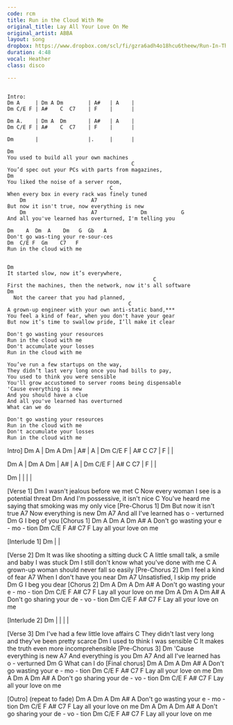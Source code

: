 ```yaml
---
code: rcm
title: Run in the Cloud With Me
original_title: Lay All Your Love On Me
original_artist: ABBA
layout: song
dropbox: https://www.dropbox.com/scl/fi/gzra6adh4o18hcu6theew/Run-In-The-Cloud-With-Me-Trio-Mix.mp4?rlkey=jvw156heg19y48qwnu30x20vq&dl=1
duration: 4:48
vocal: Heather
class: disco

---
```

```lyrics

Intro:
Dm A     | Dm A Dm        | A#   | A    |
Dm C/E F | A#    C  C7    | F    |      |

Dm A.    | Dm A  Dm       | A#   | A    |
Dm C/E F | A#    C  C7    | F    |      |

Dm       |                |.     |      |

Dm
You used to build all your own machines
                                        C
You’d spec out your PCs with parts from magazines,
Dm
You liked the noise of a server room,
                                 C
When every box in every rack was finely tuned
    Dm                     A7
But now it isn't true, now everything is new
    Dm                     A7              Dm           G
And all you've learned has overturned, I'm telling you

Dm    A  Dm  A    Dm   G  Gb   A
Don't go was-ting your re-sour-ces
Dm  C/E F  Gm    C7   F
Run in the cloud with me


Dm
It started slow, now it’s everywhere,
                                               C
First the machines, then the network, now it's all software
Dm
  Not the career that you had planned,
                                       C
A grown-up engineer with your own anti-static band,***
You feel a kind of fear, when you don't have your gear
But now it’s time to swallow pride, I’ll make it clear

Don't go wasting your resources
Run in the cloud with me
Don't accumulate your losses
Run in the cloud with me

You’ve run a few startups on the way,
They didn’t last very long once you had bills to pay,
You used to think you were sensible
You'll grow accustomed to server rooms being dispensable
'Cause everything is new
And you should have a clue
And all you've learned has overturned
What can we do

Don't go wasting your resources
Run in the cloud with me
Don't accumulate your losses
Run in the cloud with me

```



Intro]
Dm A  | Dm A Dm   | A# | A |
Dm C/E F | A#    C  C7    | F    |      |

Dm A   | Dm A  Dm  | A#  | A    |
Dm C/E F | A#    C  C7    | F    |      |

Dm | | | |

[Verse 1]
Dm
   I wasn't jealous before we met
                                C
   Now every woman I see is a potential threat
Dm
   And I'm possessive, it isn't nice
                                              C
   You've heard me saying that smoking was my only vice
[Pre-Chorus 1]
    Dm
But now it isn't true    A7
Now everything is new    Dm                   A7
And all I've learned has o  -  verturned  Dm        G
I beg of you
[Chorus 1]
Dm    A   Dm A    Dm     A#  A
Don't go  wasting your e  -  mo - tion
Dm  C/E F    A#  C7 F
Lay all your love on me

[Interlude 1]
Dm | |

[Verse 2]
Dm
   It was like shooting a sitting duck
                                         C
   A little small talk, a smile and baby I was stuck
Dm
   I still don't know what you've done with me
                                         C
   A grown-up woman should never fall so easily
[Pre-Chorus 2]
  Dm
I feel a kind of fear     A7
When I don't have you near  Dm           A7
Unsatisfied, I skip  my pride  Dm          G
I beg you dear
[Chorus 2]
Dm    A   Dm A    Dm     A#  A
Don't go  wasting your e  -  mo - tion
Dm  C/E F    A#  C7 F
Lay all your love on me
Dm    A  Dm A    Dm      A#  A
Don't go  sharing your de  -  vo - tion
Dm  C/E F    A#  C7 F
Lay all your love on me

[Interlude 2]
Dm | | | |

[Verse 3]
Dm
   I've had a few little love affairs
                                               C
   They didn't last very long and they've been pretty scarce
Dm
   I used to think I was sensible
                                        C
   It makes the truth even more incomprehensible
[Pre-Chorus 3]
       Dm
'Cause everything is new     A7
 And everything is you     Dm                   A7
 And all I've learned has o  -  verturned      Dm      G
 What can I do
[Final chorus]
Dm    A   Dm A    Dm     A#  A
Don't go  wasting your e  -  mo - tion
Dm  C/E F    A#  C7 F
Lay all your love on me
Dm    A   Dm A    Dm      A#  A
Don't go  sharing your de  -  vo - tion
Dm  C/E F    A#  C7 F
Lay all your love on me

[Outro]
(repeat to fade)
Dm    A   Dm A    Dm     A#  A
Don't go  wasting your e  -  mo - tion
Dm  C/E F    A#  C7 F
Lay all your love on me
Dm    A   Dm A    Dm      A#  A
Don't go  sharing your de  -  vo - tion
Dm  C/E F    A# C7 F
Lay all your love on me